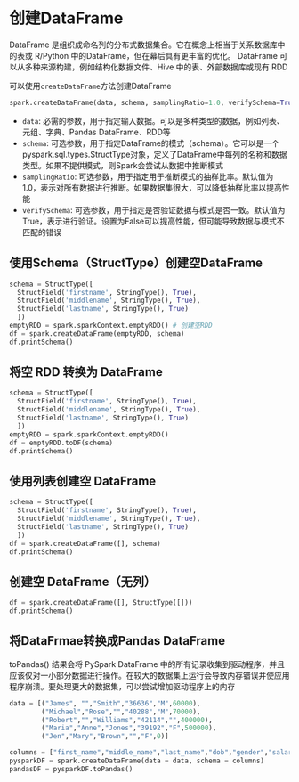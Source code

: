 # 创建DataFrame

DataFrame 是组织成命名列的分布式数据集合。它在概念上相当于关系数据库中的表或 R/Python 中的DataFrame，但在幕后具有更丰富的优化。 DataFrame 可以从多种来源构建，例如结构化数据文件、Hive 中的表、外部数据库或现有 RDD

可以使用`createDataFrame`方法创建DataFrame

```python
spark.createDataFrame(data, schema, samplingRatio=1.0, verifySchema=True)
```
* `data`: 必需的参数，用于指定输入数据。可以是多种类型的数据，例如列表、元组、字典、Pandas DataFrame、RDD等
* `schema`: 可选参数，用于指定DataFrame的模式（schema）。它可以是一个pyspark.sql.types.StructType对象，定义了DataFrame中每列的名称和数据类型。如果不提供模式，则Spark会尝试从数据中推断模式
* `samplingRatio`: 可选参数，用于指定用于推断模式的抽样比率。默认值为1.0，表示对所有数据进行推断。如果数据集很大，可以降低抽样比率以提高性能
* `verifySchema`: 可选参数，用于指定是否验证数据与模式是否一致。默认值为True，表示进行验证。设置为False可以提高性能，但可能导致数据与模式不匹配的错误

## 使用Schema（StructType）创建空DataFrame

```python
schema = StructType([
  StructField('firstname', StringType(), True),
  StructField('middlename', StringType(), True),
  StructField('lastname', StringType(), True)
  ])
emptyRDD = spark.sparkContext.emptyRDD() # 创建空RDD
df = spark.createDataFrame(emptyRDD, schema)
df.printSchema()
```

## 将空 RDD 转换为 DataFrame

```python
schema = StructType([
  StructField('firstname', StringType(), True),
  StructField('middlename', StringType(), True),
  StructField('lastname', StringType(), True)
  ])
emptyRDD = spark.sparkContext.emptyRDD()
df = emptyRDD.toDF(schema)
df.printSchema()
```

## 使用列表创建空 DataFrame

```python
schema = StructType([
  StructField('firstname', StringType(), True),
  StructField('middlename', StringType(), True),
  StructField('lastname', StringType(), True)
  ])
df = spark.createDataFrame([], schema)
df.printSchema()
```

## 创建空 DataFrame（无列）

```python
df = spark.createDataFrame([], StructType([]))
df.printSchema()
```

## 将DataFrmae转换成Pandas DataFrame

toPandas() 结果会将 PySpark DataFrame 中的所有记录收集到驱动程序，并且应该仅对一小部分数据进行操作。在较大的数据集上运行会导致内存错误并使应用程序崩溃。要处理更大的数据集，可以尝试增加驱动程序上的内存

```python
data = [("James", "","Smith","36636","M",60000),
        ("Michael","Rose","","40288","M",70000),
        ("Robert","","Williams","42114","",400000),
        ("Maria","Anne","Jones","39192","F",500000),
        ("Jen","Mary","Brown","","F",0)]

columns = ["first_name","middle_name","last_name","dob","gender","salary"]
pysparkDF = spark.createDataFrame(data = data, schema = columns)
pandasDF = pysparkDF.toPandas()
```